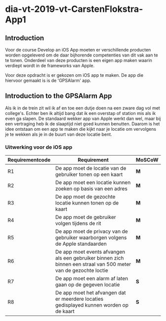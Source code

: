 # dia-vt-2019-vt-CarstenFlokstra-App1

## Introduction
Voor de course Develop an iOS App moeten er verschillende producten worden opgeleverd om de daar bijhorende competenties van dit vak aan te te tonen. Onderdeel van deze producten is een eigen app maken waarin verdiept wordt in de frameworks van Apple. 

Voor deze opdracht is er gekozen om iOS app te maken. De app die hiervoor gemaakt is is de 'GPSAlarm' app.

## Introduction to the GPSAlarm App
Als ik in de trein zit wil ik af en toe een dutje doen na een zware dag vol met college's. Echter ben ik altijd bang dat ik een overstap of station mis als ik even ga slapen. De standaard wekker app van Apple werkt dan wel, maar bij een vertraging heb ik de slaaptijd niet goed kunnen benutten. Daarom is het idee ontstaan om een app te maken die kijkt naar je locatie om vervolgens je te wekken als je in de buurt van deze locatie bent.

### Uitwerking voor de iOS app
| Requirementcode        | Requirement    | MoSCoW  |
| ------------- |-------------| -----|
| R1   | De app moet de locatie van de gebruiker tonen op een kaart | **M** |
| R2    | De app moet een locatie kunnen zoeken op basis van een adres      |   **M** |
| R3 | De app moet de gezochte locatie kunnen tonen op de kaart     |    **M** |
| R4 | De app moet de gebruiker volgen tijdens de rit     |    **M** |
| R5 | De app moet de privacy van de gebruiker waarborgen volgens de Apple standaarden     |    **M** |
| R6 | De app moet events afvangen als een gebruiker binnen zich binnen een straal van 500 meter van de gezochte loctie  |    **M** |
| R7 | De app moet een alarm af laten gaan op de gegeven locatie  |    **S** |
| R8 | De app moet het afvangen dat er meerdere locaties gedisplayed kunnen worden op de kaart  |    **S** |










